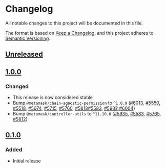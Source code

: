 # Changelog

All notable changes to this project will be documented in this file.

The format is based on [Keep a Changelog](https://keepachangelog.com/en/1.0.0/),
and this project adheres to [Semantic Versioning](https://semver.org/spec/v2.0.0.html).

## [Unreleased]

## [1.0.0]

### Changed

- This release is now considered stable
- Bump `@metamask/chain-agnostic-permission` to `^1.0.0` ([#6013](https://github.com/MetaMask/core/pull/6013), [#5550](https://github.com/MetaMask/core/pull/5550), [#5518](https://github.com/MetaMask/core/pull/5518), [#5674](https://github.com/MetaMask/core/pull/5674), [#5715](https://github.com/MetaMask/core/pull/5715), [#5760](https://github.com/MetaMask/core/pull/5760), [#5818](https://github.com/MetaMask/core/pull/5818)[#5583](https://github.com/MetaMask/core/pull/5583), [#5982](https://github.com/MetaMask/core/pull/5982),[#6004](https://github.com/MetaMask/core/pull/6004))
- Bump `@metamask/controller-utils` to `^11.10.0` ([#5935](https://github.com/MetaMask/core/pull/5935), [#5583](https://github.com/MetaMask/core/pull/5583), [#5765](https://github.com/MetaMask/core/pull/5765), [#5812](https://github.com/MetaMask/core/pull/5812))

## [0.1.0]

### Added

- Initial release

[Unreleased]: https://github.com/MetaMask/core/compare/@metamask/eip1193-permission-middleware@1.0.0...HEAD
[1.0.0]: https://github.com/MetaMask/core/compare/@metamask/eip1193-permission-middleware@0.1.0...@metamask/eip1193-permission-middleware@1.0.0
[0.1.0]: https://github.com/MetaMask/core/releases/tag/@metamask/eip1193-permission-middleware@0.1.0
